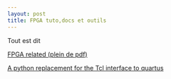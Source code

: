 ```yaml
---
layout: post
title: FPGA tuto,docs et outils
---
```


Tout est dit

[FPGA related (plein de pdf)](https://www.fpgarelated.com/documents.php)

[A python replacement for the Tcl interface to quartus ](https://github.com/CatherineH/python-quartus)

